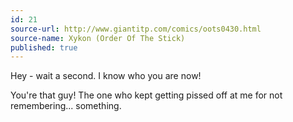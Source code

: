 ```yaml
---
id: 21
source-url: http://www.giantitp.com/comics/oots0430.html
source-name: Xykon (Order Of The Stick)
published: true
---
```


<p>Hey - wait a second. I know who you are now!</p>

<p>You're that guy! The one who kept getting pissed off at me for not remembering... something.</p>


